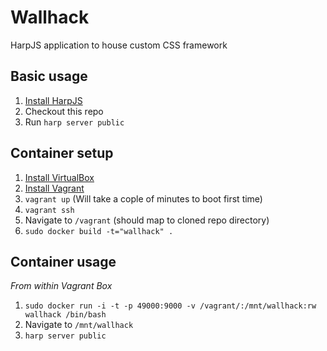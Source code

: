 # Wallhack

HarpJS application to house custom CSS framework

## Basic usage

1. [Install HarpJS](http://harpjs.com/docs/quick-start)
2. Checkout this repo
3. Run `harp server public`

## Container setup

1. [Install VirtualBox](https://www.virtualbox.org/wiki/Downloads)
2. [Install Vagrant](http://downloads.vagrantup.com/)
3. `vagrant up` (Will take a cople of minutes to boot first time)
4. `vagrant ssh`
5. Navigate to `/vagrant` (should map to cloned repo directory)
6. `sudo docker build -t="wallhack" .`

## Container usage

*From within Vagrant Box*

1. `sudo docker run -i -t -p 49000:9000 -v /vagrant/:/mnt/wallhack:rw wallhack /bin/bash`
2. Navigate to `/mnt/wallhack`
3. `harp server public`